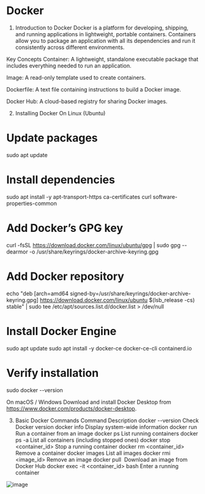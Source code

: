 # Docker
1. Introduction to Docker
Docker is a platform for developing, shipping, and running applications in lightweight, portable containers. Containers allow you to package an application with all its dependencies and run it consistently across different environments.

Key Concepts
Container: A lightweight, standalone executable package that includes everything needed to run an application.

Image: A read-only template used to create containers.

Dockerfile: A text file containing instructions to build a Docker image.

Docker Hub: A cloud-based registry for sharing Docker images.

2. Installing Docker
On Linux (Ubuntu)
# Update packages
sudo apt update

# Install dependencies
sudo apt install -y apt-transport-https ca-certificates curl software-properties-common

# Add Docker’s GPG key
curl -fsSL https://download.docker.com/linux/ubuntu/gpg | sudo gpg --dearmor -o /usr/share/keyrings/docker-archive-keyring.gpg

# Add Docker repository
echo "deb [arch=amd64 signed-by=/usr/share/keyrings/docker-archive-keyring.gpg] https://download.docker.com/linux/ubuntu $(lsb_release -cs) stable" | sudo tee /etc/apt/sources.list.d/docker.list > /dev/null

# Install Docker Engine
sudo apt update
sudo apt install -y docker-ce docker-ce-cli containerd.io

# Verify installation
sudo docker --version

On macOS / Windows
Download and install Docker Desktop from https://www.docker.com/products/docker-desktop.

3. Basic Docker Commands
Command	Description
docker --version	Check Docker version
docker info	Display system-wide information
docker run <image>	Run a container from an image
docker ps	List running containers
docker ps -a	List all containers (including stopped ones)
docker stop <container_id>	Stop a running container
docker rm <container_id>	Remove a container
docker images	List all images
docker rmi <image_id>	Remove an image
docker pull <image>	Download an image from Docker Hub
docker exec -it <container_id> bash	Enter a running container

  ![image](https://github.com/user-attachments/assets/7daf4b3b-b05a-4e37-979a-6c4de0a8e500)

